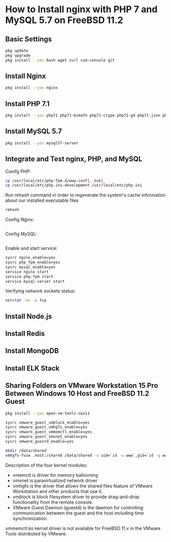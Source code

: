 # How to Install nginx with PHP 7 and MySQL 5.7 on FreeBSD 11.2

## Basic Settings

```sh
pkg update
pkg upgrade
pkg install --yes bash wget curl vim-console git
```

## Install Nginx

```sh
pkg install --yes nginx
```
## Install PHP 7.1

```sh
pkg install --yes php71 php71-bcmath php71-ctype php71-gd php71-json php71-mbstring php71-mcrypt php71-mysqli php71-opcache php71-openssl php71-pdo php71-tokenizer php71-xml php71-xmlrpc php71-pecl-imagick php71-zip
```

## Install MySQL 5.7

```sh
pkg install --yes mysql57-server
```

## Integrate and Test nginx, PHP, and MySQL

Conifg PHP:

```sh
cp /usr/local/etc/php-fpm.d/www.conf{,_bak}
cp /usr/local/etc/php.ini-development /usr/local/etc/php.ini
```

Run rehash command in order to regenerate the system's cache information about our installed executable files
```sh
rehash
```

Config Nginx:

```sh
```

Config MySQL:

```sh
```


Enable and start service:

```sh
sysrc nginx_enable=yes
sysrc php_fpm_enable=yes
sysrc mysql_enable=yes
service nginx start
service php-fpm start
service mysql-server start
```

Verifying network sockets status:

```sh
netstat -an -p tcp
```

## Install Node.js


## Install Redis


## Install MongoDB


## Install ELK Stack



## Sharing Folders on VMware Workstation 15 Pro Between Windows 10 Host and FreeBSD 11.2 Guest

```sh
pkg install --yes open-vm-tools-nox11

sysrc vmware_guest_vmblock_enable=yes
sysrc vmware_guest_vmhgfs_enable=yes
sysrc vmware_guest_vmmemctl_enable=yes
sysrc vmware_guest_vmxnet_enable=yes
sysrc vmware_guestd_enable=yes

mkdir /data/shared
vmhgfs-fuse .host:/shared /data/shared -o uid=`id -u www`,gid=`id -g www`,umask=0022,subtype=vmhgfs,allow_other
```

Description of the four kernel modules:

- vmemctl is driver for memory ballooning
- vmxnet is paravirtualized network driver
- vmhgfs is the driver that allows the shared files feature of VMware Workstation and other products that use it.
- vmblock is block filesystem driver to provide drag-and-drop functionality from the remote console.
- VMware Guest Daemon (guestd) is the daemon for controlling communication between the guest and the host including time synchronization.

vmmemctl.ko kernel driver is not available for FreeBSD 11.x in the VMware Tools distributed by VMware.
